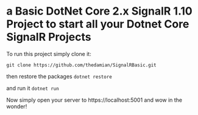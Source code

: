 #  a Basic DotNet Core 2.x SignalR 1.10 Project to start all your Dotnet Core SignalR Projects

To run this project simply clone it:

```git clone https://github.com/thedamian/SignalRBasic.git```

then restore the packages 
```dotnet restore```

and run it 
```dotnet run```

Now simply open your server to https://localhost:5001 and wow in the wonder!
